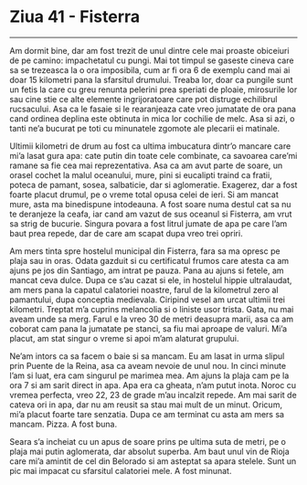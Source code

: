 # Ziua 41 - Fisterra


---

Am dormit bine, dar am fost trezit de unul dintre cele mai proaste obiceiuri de pe camino: impachetatul cu pungi. Mai tot timpul se gaseste cineva care sa se trezeasca la o ora imposibila, cum ar fi ora 6 de exemplu cand mai ai doar 15 kilometri pana la sfarsitul drumului. Treaba lor, doar ca pungile sunt un fetis la care cu greu renunta pelerini prea speriati de ploaie, mirosurile lor sau cine stie ce alte elemente ingrijoratoare care pot distruge echilibrul rucsacului. Asa ca le fasaie si le rearanjeaza cate vreo jumatate de ora pana cand ordinea deplina este obtinuta in mica lor cochilie de melc. Asa si azi, o tanti ne’a bucurat pe toti cu minunatele zgomote ale plecarii ei matinale.

Ultimii kilometri de drum au fost ca ultima imbucatura dintr’o mancare care mi’a lasat gura apa: cate putin din toate cele combinate, ca savoarea care’mi ramane sa fie cea mai reprezentativa. Asa ca am avut parte de soare, un orasel cochet la malul oceanului, mure, pini si eucalipti traind ca fratii, poteca de pamant, sosea, salbaticie, dar si aglomeratie. Exagerez, dar a fost foarte placut drumul, pe o vreme total opusa celei de ieri. Si am mancat mure, asta ma binedispune intodeauna. A fost soare numa destul cat sa nu te deranjeze la ceafa, iar cand am vazut de sus oceanul si Fisterra, am vrut sa strig de bucurie. Singura povara a fost litrul jumate de apa pe care l’am baut prea repede, dar de care am scapat dupa vreo trei opriri.

Am mers tinta spre hostelul municipal din Fisterra, fara sa ma opresc pe plaja sau in oras. Odata gazduit si cu certificatul frumos care atesta ca am ajuns pe jos din Santiago, am intrat pe pauza. Pana au ajuns si fetele, am mancat ceva dulce. Dupa ce s’au cazat si ele, in hostelul hippie ultralaudat, am mers pana la capatul calatoriei noastre, farul de la kilometrul zero al pamantului, dupa conceptia medievala. Ciripind vesel am urcat ultimii trei kilometri. Treptat m’a cuprins melancolia si o liniste usor trista. Gata, nu mai aveam unde sa merg. Farul e la vreo 30 de metri deasupra marii, asa ca am coborat cam pana la jumatate pe stanci, sa fiu mai aproape de valuri. Mi’a placut, am stat singur o vreme si apoi m’am alaturat grupului.

Ne’am intors ca sa facem o baie si sa mancam. Eu am lasat in urma slipul prin Puente de la Reina, asa ca aveam nevoie de unul nou. In cinci minute l’am si luat, era cam singurul pe marimea mea. Am ajuns la plaja cam pe la ora 7 si am sarit direct in apa. Apa era ca gheata, n’am putut inota. Noroc cu vremea perfecta, vreo 22, 23 de grade m’au incalzit repede. Am mai sarit de cateva ori in apa, dar nu am reusit sa stau mai mult de un minut. Oricum, mi’a placut foarte tare senzatia. Dupa ce am terminat cu asta am mers sa mancam. Pizza. A fost buna.

Seara s’a incheiat cu un apus de soare prins pe ultima suta de metri, pe o plaja mai putin aglomerata, dar absolut superba. Am baut unul vin de Rioja care mi’a amintit de cel din Belorado si am asteptat sa apara stelele. Sunt un pic mai impacat cu sfarsitul calatoriei mele. A fost minunat.